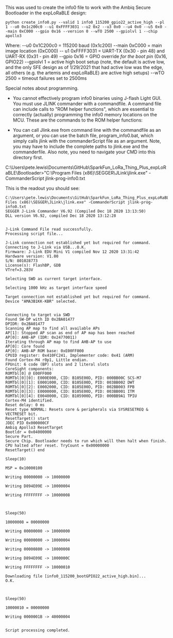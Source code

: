 This was used to create the info0 file to work with the Ambiq Secure Bootloader in the expLoRaBLE design:

    python create_info0.py --valid 1 info0_115200_gpio22_active_high --pl 1 --u0 0x1c200c0 --u1 0xFFFF3031 --u2 0x2 --u3 0x0 --u4 0x0 --u5 0x0 --main 0xC000 --gpio 0x16 --version 0 --wTO 2500 --gpiolvl 1 --chip apollo3


Where:
--u0 0x1C200c0 = 115200 baud (0x1c200)
--main 0xC000 = main image location (0xC000)
-- u1 0xFFFF3031 = UART-TX (0x30 - pin 48) and UART-RX (0x31 - pin 49)
--gpio 0x16 = GPIO override *for the boot pin* (0x16, GPIO22)
--gpiolvl 1 = active high boot setup (note, the default is active low, and the only SFE design as of 1/29/2021 that had active low was the edge, all others (e.g. the artemis and expLoRaBLE) are active high setups)
--wTO 2500 = timeout failures set to 2500ms


Special notes about programming.

* You cannot effectively program info0 binaries using J-flash Light GUI. You must use JLINK commander with a commandfile. A command file can include calls to "ROM helper functions", which are essential to correctly (actually) programming the info0 memory locations on the MCU. These are the commands to the ROM helper functions:

* You can call Jlink.exe from command line with the commandfile as an argument, or you can use the batch file, program_info0.bat, which simply calls jlink with the commanderScript file as an argument. Note, you may have to include the complete paths to jlink.exe and the commanderfile. Also note, you need to navigate your CMD into this directory first.

C:\Users\pete.lewis\Documents\GitHub\SparkFun_LoRa_Thing_Plus_expLoRaBLE\Bootloader>"C:\Program Files (x86)\SEGGER\JLink\jlink.exe" -CommanderScript jlink-prog-info0.txt

This is the readout you should see:

    C:\Users\pete.lewis\Documents\GitHub\SparkFun_LoRa_Thing_Plus_expLoRaBLE\Bootloader>"C:\Program Files (x86)\SEGGER\JLink\jlink.exe" -CommanderScript jlink-prog-info0.txt
    SEGGER J-Link Commander V6.92 (Compiled Dec 18 2020 13:13:50)
    DLL version V6.92, compiled Dec 18 2020 13:12:28


    J-Link Command File read successfully.
    Processing script file...

    J-Link connection not established yet but required for command.
    Connecting to J-Link via USB...O.K.
    Firmware: J-Link EDU Mini V1 compiled Nov 12 2020 13:31:42
    Hardware version: V1.00
    S/N: 801028773
    License(s): FlashBP, GDB
    VTref=3.283V

    Selecting SWD as current target interface.

    Selecting 1000 kHz as target interface speed

    Target connection not established yet but required for command.
    Device "AMA3B1KK-KBR" selected.


    Connecting to target via SWD
    Found SW-DP with ID 0x2BA01477
    DPIDR: 0x2BA01477
    Scanning AP map to find all available APs
    AP[1]: Stopped AP scan as end of AP map has been reached
    AP[0]: AHB-AP (IDR: 0x24770011)
    Iterating through AP map to find AHB-AP to use
    AP[0]: Core found
    AP[0]: AHB-AP ROM base: 0xE00FF000
    CPUID register: 0x410FC241. Implementer code: 0x41 (ARM)
    Found Cortex-M4 r0p1, Little endian.
    FPUnit: 6 code (BP) slots and 2 literal slots
    CoreSight components:
    ROMTbl[0] @ E00FF000
    ROMTbl[0][0]: E000E000, CID: B105E00D, PID: 000BB00C SCS-M7
    ROMTbl[0][1]: E0001000, CID: B105E00D, PID: 003BB002 DWT
    ROMTbl[0][2]: E0002000, CID: B105E00D, PID: 002BB003 FPB
    ROMTbl[0][3]: E0000000, CID: B105E00D, PID: 003BB001 ITM
    ROMTbl[0][4]: E0040000, CID: B105900D, PID: 000BB9A1 TPIU
    Cortex-M4 identified.
    Reset delay: 0 ms
    Reset type NORMAL: Resets core & peripherals via SYSRESETREQ & VECTRESET bit.
    ResetTarget() start
    JDEC PID 0x000000CF
    Ambiq Apollo3 ResetTarget
    Bootldr = 0x04000000
    Secure Part.
    Secure Chip. Bootloader needs to run which will then halt when finish.
    CPU halted after reset. TryCount = 0x00000000
    ResetTarget() end

    Sleep(10)

    MSP = 0x10000100

    Writing 00000000 -> 10000000

    Writing D894E09E -> 10000004

    Writing FFFFFFFF -> 10000008



    Sleep(50)

    10000008 = 00000000

    Writing 00000000 -> 10000000

    Writing 00000000 -> 10000004

    Writing 00000800 -> 10000008

    Writing D894E09E -> 1000000C

    Writing FFFFFFFF -> 10000010

    Downloading file [info0_115200_bootGPIO22_active_high.bin]...
    O.K.



    Sleep(50)

    10000010 = 00000000

    Writing 0000001B -> 40000004


    Script processing completed.
